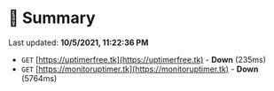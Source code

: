 # 📖 Summary
Last updated: **10/5/2021, 11:22:36 PM**

- `GET` [https://uptimerfree.tk](https://uptimerfree.tk) - **Down** (235ms)
- `GET` [https://monitoruptimer.tk](https://monitoruptimer.tk) - **Down** (5764ms)
